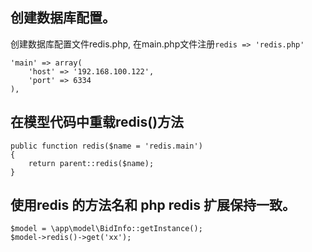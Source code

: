 ## 创建数据库配置。
创建数据库配置文件redis.php, 在main.php文件注册`redis => 'redis.php'`

	'main' => array(
        'host' => '192.168.100.122',
        'port' => 6334
    ),
## 在模型代码中重载redis()方法

    public function redis($name = 'redis.main')
    {
        return parent::redis($name);
    }


## 使用redis 的方法名和 php redis 扩展保持一致。

    $model = \app\model\BidInfo::getInstance();
	$model->redis()->get('xx');

